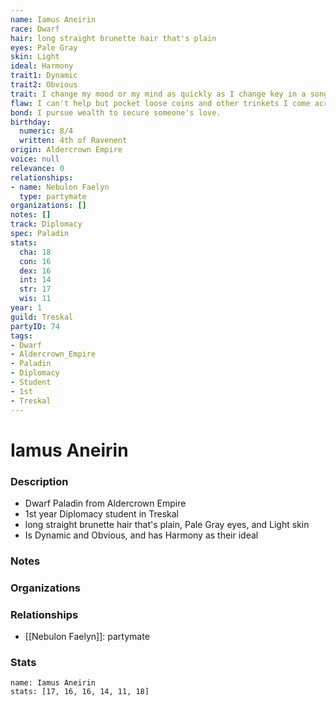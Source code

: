 ```yaml
---
name: Iamus Aneirin
race: Dwarf
hair: long straight brunette hair that's plain
eyes: Pale Gray
skin: Light
ideal: Harmony
trait1: Dynamic
trait2: Obvious
trait: I change my mood or my mind as quickly as I change key in a song.
flaw: I can't help but pocket loose coins and other trinkets I come across.
bond: I pursue wealth to secure someone's love.
birthday:
  numeric: 8/4
  written: 4th of Ravenent
origin: Aldercrown Empire
voice: null
relevance: 0
relationships:
- name: Nebulon Faelyn
  type: partymate
organizations: []
notes: []
track: Diplomacy
spec: Paladin
stats:
  cha: 18
  con: 16
  dex: 16
  int: 14
  str: 17
  wis: 11
year: 1
guild: Treskal
partyID: 74
tags:
- Dwarf
- Aldercrown_Empire
- Paladin
- Diplomacy
- Student
- 1st
- Treskal
---
```

# Iamus Aneirin
### Description
- Dwarf Paladin from Aldercrown Empire
- 1st year Diplomacy student in Treskal
- long straight brunette hair that's plain, Pale Gray eyes, and Light skin
- Is Dynamic and Obvious, and has Harmony as their ideal

### Notes

### Organizations

### Relationships
- [[Nebulon Faelyn]]: partymate

### Stats
```statblock
name: Iamus Aneirin
stats: [17, 16, 16, 14, 11, 18]
```
